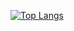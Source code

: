 [![Top Langs](https://github-readme-stats.vercel.app/api/top-langs/?username=mario343&layout=compact)](https://github.com/mario343/github-readme-stats)

